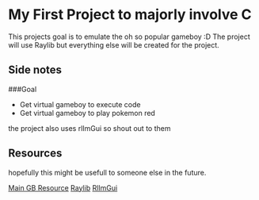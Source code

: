 
# My First Project to majorly involve C

This projects goal is to emulate the oh so popular gameboy :D
The project will use Raylib but everything else will be created for the project.

## Side notes

###Goal
- Get virtual gameboy to execute code
- Get virtual gameboy to play pokemon red

the project also uses rlImGui so shout out to them

## Resources

hopefully this might be usefull to someone else in the future.

[Main GB Resource](https://github.com/gb-archive/salvage/blob/master/misc/8bit_wonderland.pdf)
[Raylib](https://github.com/raysan5/raylib)
[RlImGui](https://github.com/raylib-extras/rlImGui)